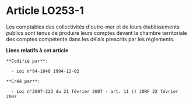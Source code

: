 # Article LO253-1

Les comptables des collectivités d'outre-mer et de leurs établissements publics sont tenus de produire leurs comptes devant
la chambre territoriale des comptes compétente dans les délais prescrits par les règlements.

**Liens relatifs à cet article**

	**Codifié par**:

	  - Loi n°94-1040 1994-12-02

	**Créé par**:

	  - Loi n°2007-223 du 21 février 2007 - art. 11 () JORF 22 février 2007
